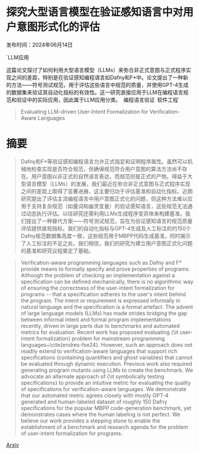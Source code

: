 # 探究大型语言模型在验证感知语言中对用户意图形式化的评估

发布时间：2024年06月14日

`LLM应用

这篇论文探讨了如何利用大型语言模型（LLMs）来弥合非正式意图与正式程序实现之间的差距，特别是在验证感知编程语言如Dafny和F*中。论文提出了一种新的方法——符号测试规范，用于评估这些语言中规范的质量，并使用GPT-4生成的数据集来验证其自动化指标的有效性。这一研究直接应用于LLM在编程语言规范和验证中的实际应用，因此属于LLM应用分类。` `编程语言验证` `软件工程`

> Evaluating LLM-driven User-Intent Formalization for Verification-Aware Languages

# 摘要

> Dafny和F*等验证感知编程语言允许正式指定和证明程序属性。虽然可以机械地检查实现是否符合规范，但确保规范符合用户意图的算法方法尚不存在。用户意图以非正式的自然语言表达，而规范则是正式的产物。得益于大型语言模型（LLMs）的发展，我们最近在弥合非正式意图与正式程序实现之间的差距上取得了显著进展，这主要归功于评估基准和自动化指标。近期研究提出了评估主流编程语言中用户意图正式化的问题，但这种方法难以应用于支持复杂规范（如量词和幽灵变量）的验证感知语言，这些规范无法通过动态执行评估。以往研究还需利用LLMs生成程序变异体来构建基准。我们提出了一种替代方案——符号测试规范，旨在为验证感知语言的规范质量评估提供直观指标。我们的自动化指标与GPT-4生成及人工标注的约150个Dafny规范数据集高度一致，这些规范用于MBPP代码生成基准，同时揭示了人工标注的不足之处。我们相信，我们的研究为建立用户意图正式化问题的基准和研究议程奠定了基础。

> Verification-aware programming languages such as Dafny and F* provide means to formally specify and prove properties of programs. Although the problem of checking an implementation against a specification can be defined mechanically, there is no algorithmic way of ensuring the correctness of the user-intent formalization for programs -- that a specification adheres to the user's intent behind the program. The intent or requirement is expressed informally in natural language and the specification is a formal artefact. The advent of large language models (LLMs) has made strides bridging the gap between informal intent and formal program implementations recently, driven in large parts due to benchmarks and automated metrics for evaluation.
  Recent work has proposed evaluating {\it user-intent formalization} problem for mainstream programming languages~\cite{endres-fse24}. However, such an approach does not readily extend to verification-aware languages that support rich specifications (containing quantifiers and ghost variables) that cannot be evaluated through dynamic execution. Previous work also required generating program mutants using LLMs to create the benchmark. We advocate an alternate approach of {\it symbolically testing specifications} to provide an intuitive metric for evaluating the quality of specifications for verification-aware languages. We demonstrate that our automated metric agrees closely with mostly GPT-4 generated and human-labeled dataset of roughly 150 Dafny specifications for the popular MBPP code-generation benchmark, yet demonstrates cases where the human labeling is not perfect. We believe our work provides a stepping stone to enable the establishment of a benchmark and research agenda for the problem of user-intent formalization for programs.

[Arxiv](https://arxiv.org/abs/2406.09757)